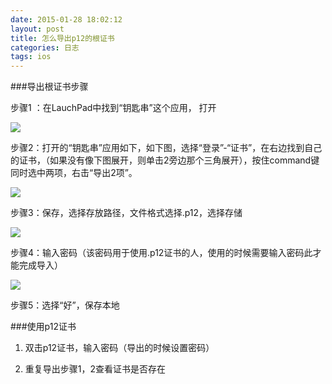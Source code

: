 ```yaml
---
date: 2015-01-28 18:02:12
layout: post
title: 怎么导出p12的根证书
categories: 日志
tags: ios
---
```


###导出根证书步骤		

步骤1 ：在LauchPad中找到“钥匙串”这个应用， 打开    

[![](/album/root_auth/root_auth_1.png)](/album/root_auth/root_auth_1.png)     

步骤2：打开的“钥匙串”应用如下，如下图，选择“登录”-“证书”，在右边找到自己的证书，（如果没有像下图展开，则单击2旁边那个三角展开），按住command键同时选中两项，右击“导出2项”。    

[![](/album/root_auth/root_auth_2.png)](/album/root_auth/root_auth_2.png)    

步骤3：保存，选择存放路径，文件格式选择.p12，选择存储   

[![](/album/root_auth/root_auth_3.png)](/album/root_auth/root_auth_3.png)    


步骤4：输入密码（该密码用于使用.p12证书的人，使用的时候需要输入密码此才能完成导入）    

[![](/album/root_auth/root_auth_4.png)](/album/root_auth/root_auth_4.png)   

步骤5：选择“好”，保存本地  


###使用p12证书		

1. 双击p12证书，输入密码（导出的时候设置密码）   

2. 重复导出步骤1，2查看证书是否存在    

